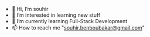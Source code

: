 - 👋 Hi, I’m souhir
- 👀 I’m interested in learning new stuff
- 🌱 I’m currently learning Full-Stack Development
- 📫 How to reach me "souhir.benboubakar@gmail.com"

<!---
souhir812/souhir812 is a ✨ special ✨ repository because its `README.md` (this file) appears on your GitHub profile.
You can click the Preview link to take a look at your changes.
--->
